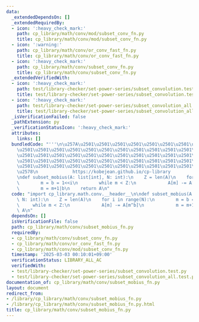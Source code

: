 ```yaml
---
data:
  _extendedDependsOn: []
  _extendedRequiredBy:
  - icon: ':heavy_check_mark:'
    path: cp_library/math/conv/mod/subset_conv_fn.py
    title: cp_library/math/conv/mod/subset_conv_fn.py
  - icon: ':warning:'
    path: cp_library/math/conv/or_conv_fast_fn.py
    title: cp_library/math/conv/or_conv_fast_fn.py
  - icon: ':heavy_check_mark:'
    path: cp_library/math/conv/subset_conv_fn.py
    title: cp_library/math/conv/subset_conv_fn.py
  _extendedVerifiedWith:
  - icon: ':heavy_check_mark:'
    path: test/library-checker/set-power-series/subset_convolution.test.py
    title: test/library-checker/set-power-series/subset_convolution.test.py
  - icon: ':heavy_check_mark:'
    path: test/library-checker/set-power-series/subset_convolution_all.test.py
    title: test/library-checker/set-power-series/subset_convolution_all.test.py
  _isVerificationFailed: false
  _pathExtension: py
  _verificationStatusIcon: ':heavy_check_mark:'
  attributes:
    links: []
  bundledCode: "'''\n\u257A\u2501\u2501\u2501\u2501\u2501\u2501\u2501\u2501\u2501\u2501\
    \u2501\u2501\u2501\u2501\u2501\u2501\u2501\u2501\u2501\u2501\u2501\u2501\u2501\
    \u2501\u2501\u2501\u2501\u2501\u2501\u2501\u2501\u2501\u2501\u2501\u2501\u2501\
    \u2501\u2501\u2501\u2501\u2501\u2501\u2501\u2501\u2501\u2501\u2501\u2501\u2501\
    \u2501\u2501\u2501\u2501\u2501\u2501\u2501\u2501\u2501\u2501\u2501\u2501\u2501\
    \u2578\n             https://kobejean.github.io/cp-library               \n'''\n\
    \ndef subset_mobius(A: list[int], N: int):\n    Z = len(A)\n    for i in range(N):\n\
    \        m = b = 1<<i\n        while m < Z:\n            A[m] -= A[m^b]\n    \
    \        m = m+1|b\n    return A\n"
  code: "import cp_library.math.conv.__header__\n\ndef subset_mobius(A: list[int],\
    \ N: int):\n    Z = len(A)\n    for i in range(N):\n        m = b = 1<<i\n   \
    \     while m < Z:\n            A[m] -= A[m^b]\n            m = m+1|b\n    return\
    \ A\n"
  dependsOn: []
  isVerificationFile: false
  path: cp_library/math/conv/subset_mobius_fn.py
  requiredBy:
  - cp_library/math/conv/subset_conv_fn.py
  - cp_library/math/conv/or_conv_fast_fn.py
  - cp_library/math/conv/mod/subset_conv_fn.py
  timestamp: '2025-03-03 00:10:01+09:00'
  verificationStatus: LIBRARY_ALL_AC
  verifiedWith:
  - test/library-checker/set-power-series/subset_convolution.test.py
  - test/library-checker/set-power-series/subset_convolution_all.test.py
documentation_of: cp_library/math/conv/subset_mobius_fn.py
layout: document
redirect_from:
- /library/cp_library/math/conv/subset_mobius_fn.py
- /library/cp_library/math/conv/subset_mobius_fn.py.html
title: cp_library/math/conv/subset_mobius_fn.py
---
```

